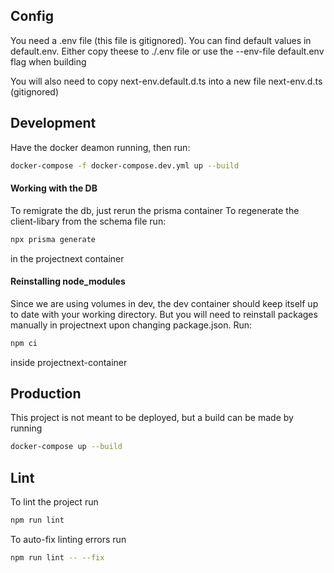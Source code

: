## Config

You need a .env file (this file is gitignored). You can find default values in default.env.
Either copy theese to ./.env file or use the --env-file default.env flag when building

You will also need to copy next-env.default.d.ts into a new file next-env.d.ts (gitignored)

## Development

Have the docker deamon running, then run:

```bash
docker-compose -f docker-compose.dev.yml up --build
```

#### Working with the DB

To remigrate the db, just rerun the prisma container
To regenerate the client-libary from the schema file run:

```bash
npx prisma generate
```

in the projectnext container

#### Reinstalling node_modules

Since we are using volumes in dev, the dev container should keep itself up to date with your working directory. But you will need to reinstall packages manually in projectnext upon changing package.json. Run:

```bash
npm ci
```

inside projectnext-container

## Production

This project is not meant to be deployed, but a build can be made by running

```bash
docker-compose up --build
```

## Lint

To lint the project run

```bash
npm run lint
```

To auto-fix linting errors run

```bash
npm run lint -- --fix
```
